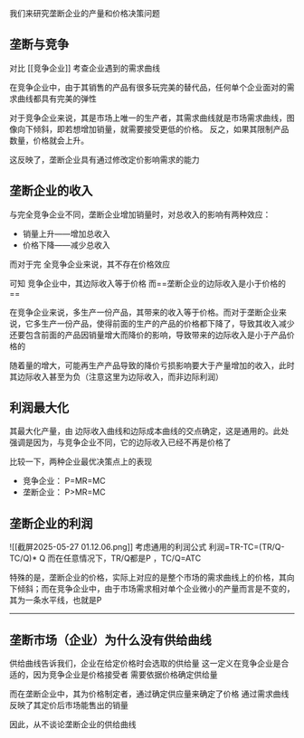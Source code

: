 
我们来研究垄断企业的产量和价格决策问题
## 垄断与竞争
对比  [[竞争企业]]
考查企业遇到的需求曲线

在竞争企业中，由于其销售的产品有很多玩完美的替代品，任何单个企业面对的需求曲线都具有完美的弹性


对于竞争企业来说，其是市场上唯一的生产者，其需求曲线就是市场需求曲线，图像向下倾斜，即若想增加销量，就需要接受更低的价格。 反之，如果其限制产品数量，价格就会上升。

这反映了，垄断企业具有通过修改定价影响需求的能力

## 垄断企业的收入

与完全竞争企业不同，垄断企业增加销量时，对总收入的影响有两种效应：
- 销量上升——增加总收入
- 价格下降——减少总收入

而对于完 全竞争企业来说，其不存在价格效应

可知 竞争企业中，其边际收入等于价格
而==垄断企业的边际收入是小于价格的==

在竞争企业来说，多生产一份产品，其带来的收入等于价格。而对于垄断企业来说，它多生产一份产品，使得前面的生产的产品的价格都下降了，导致其收入减少还要包含前面的产品因销量增大而降价的影响，导致带来的边际收入是小于产品价格的

随着量的增大，可能再生产产品导致的降价亏损影响要大于产量增加的收入，此时其边际收入甚至为负（注意这里为边际收入，而非边际利润）

## 利润最大化
其最大化产量，由 边际收入曲线和边际成本曲线的交点确定，这是通用的。此处强调是因为，与竞争企业不同，它的边际收入已经不再是价格了

比较一下，两种企业最优决策点上的表现
- 竞争企业： P=MR=MC
- 垄断企业： P>MR=MC

## 垄断企业的利润

![[截屏2025-05-27 01.12.06.png]]
考虑通用的利润公式
利润=TR-TC=(TR/Q-TC/Q)* Q
而在任意情况下，TR/Q都是P  ，TC/Q=ATC

特殊的是，垄断企业的价格，实际上对应的是整个市场的需求曲线上的价格，其向下倾斜；而在竞争企业中，由于市场需求相对单个企业微小的产量而言是不变的，其为一条水平线，也就是P


---
## 垄断市场（企业）为什么没有供给曲线

供给曲线告诉我们，企业在给定价格时会选取的供给量
这一定义在竞争企业是合适的，因为竞争企业是价格接受者
需要依据价格确定供给量

而在垄断企业中，其为价格制定者，通过确定供应量来确定了价格
通过需求曲线反映了其定价后市场能售出的销量

因此，从不谈论垄断企业的供给曲线
